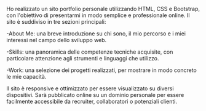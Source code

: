 Ho realizzato un sito portfolio personale utilizzando HTML, CSS e Bootstrap, con l'obiettivo di presentarmi in modo semplice e professionale online. Il sito è suddiviso in tre sezioni principali:

-About Me: una breve introduzione su chi sono, il mio percorso e i miei interessi nel campo dello sviluppo web.

-Skills: una panoramica delle competenze tecniche acquisite, con particolare attenzione agli strumenti e linguaggi che utilizzo.

-Work: una selezione dei progetti realizzati, per mostrare in modo concreto le mie capacità.

Il sito è responsive e ottimizzato per essere visualizzato su diversi dispositivi. Sarà pubblicato online su un dominio personale per essere facilmente accessibile da recruiter, collaboratori o potenziali clienti.
